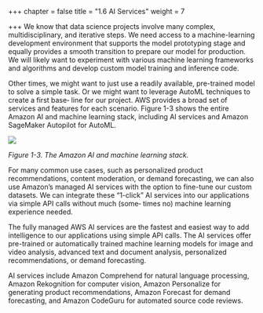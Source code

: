 +++
chapter = false
title = "1.6 AI Services"
weight = 7

+++
We know that data science projects involve many complex, multidisciplinary, and iterative steps. We need access to a machine-learning development environment that supports the model prototyping stage and equally provides a smooth transition to prepare our model for production. We will likely want to experiment with various machine learning frameworks and algorithms and develop custom model training and inference code.

Other times, we might want to just use a readily available, pre-trained model to solve a simple task. Or we might want to leverage AutoML techniques to create a first base‐ line for our project. AWS provides a broad set of services and features for each scenario. Figure 1-3 shows the entire Amazon AI and machine learning stack, including AI services and Amazon SageMaker Autopilot for AutoML.

![](/images/ai-services.png)

_Figure 1-3. The Amazon AI and machine learning stack._

For many common use cases, such as personalized product recommendations, content moderation, or demand forecasting, we can also use Amazon’s managed AI services with the option to fine-tune our custom datasets. We can integrate these “1-click” AI services into our applications via simple API calls without much (some‐ times no) machine learning experience needed.

The fully managed AWS AI services are the fastest and easiest way to add intelligence to our applications using simple API calls. The AI services offer pre-trained or automatically trained machine learning models for image and video analysis, advanced text and document analysis, personalized recommendations, or demand forecasting.

AI services include Amazon Comprehend for natural language processing, Amazon Rekognition for computer vision, Amazon Personalize for generating product recommendations, Amazon Forecast for demand forecasting, and Amazon CodeGuru for automated source code reviews.